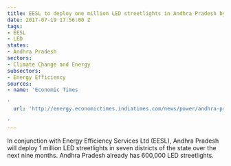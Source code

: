 ```yaml
---
title: EESL to deploy one million LED streetlights in Andhra Pradesh by March 2018
date: 2017-07-19 17:56:00 Z
tags:
- EESL
- LED
states:
- Andhra Pradesh
sectors:
- Climate Change and Energy
subsectors:
- Energy Efficiency
sources:
- name: 'Economic Times

'
  url: 'http://energy.economictimes.indiatimes.com/news/power/andhra-pradesh-to-install-energy-efficient-led-street-lights-in-villages/59626278

'
---
```


In conjunction with Energy Efficiency Services Ltd (EESL), Andhra Pradesh will deploy 1 million LED streetlights in seven districts of the state over the next nine months. Andhra Pradesh already has 600,000 LED streetlights. 
